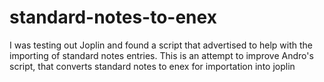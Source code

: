 # standard-notes-to-enex
I was testing out Joplin and found a script that advertised to help with the importing of standard notes entries. This is an attempt to improve Andro's script, that converts standard notes to enex for importation into joplin
